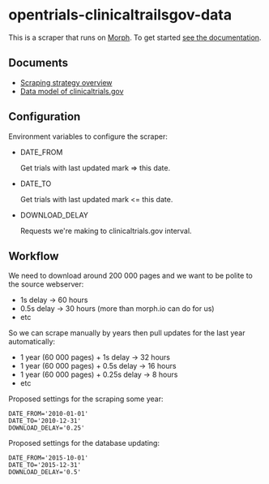 # opentrials-clinicaltrailsgov-data

This is a scraper that runs on [Morph](https://morph.io). To get started [see the documentation](https://morph.io/documentation).

## Documents

- [Scraping strategy overview](https://github.com/okfn/opentrials-clinicaltrailsgov-data/blob/master/STRATEGY.md)
- [Data model of clinicaltrials.gov](https://github.com/okfn/opentrials-clinicaltrailsgov-data/blob/master/MODEL.md)

## Configuration

Environment variables to configure the scraper:

- DATE_FROM
    
  Get trials with last updated mark => this date.

- DATE_TO
 
  Get trials with last updated mark <= this date.

- DOWNLOAD_DELAY

  Requests we're making to clinicaltrials.gov interval.
  
## Workflow
  
We need to download around 200 000 pages and we want to be polite to the source webserver:

- 1s delay -> 60 hours
- 0.5s delay -> 30 hours (more than morph.io can do for us)
- etc

So we can scrape manually by years then pull updates for the last year automatically:

- 1 year (60 000 pages) + 1s delay -> 32 hours
- 1 year (60 000 pages) + 0.5s delay -> 16 hours
- 1 year (60 000 pages) + 0.25s delay -> 8 hours
- etc

Proposed settings for the scraping some year:
```
DATE_FROM='2010-01-01'
DATE_TO='2010-12-31'
DOWNLOAD_DELAY='0.25'
```

Proposed settings for the database updating:
```
DATE_FROM='2015-10-01'
DATE_TO='2015-12-31'
DOWNLOAD_DELAY='0.5'
```
